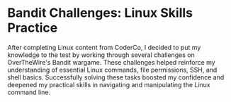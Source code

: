 # Bandit Challenges: Linux Skills Practice

After completing Linux content from CoderCo, I decided to put my knowledge to the test by working through several challenges on OverTheWire's Bandit wargame. These challenges helped reinforce my understanding of essential Linux commands, file permissions, SSH, and shell basics. Successfully solving these tasks boosted my confidence and deepened my practical skills in navigating and manipulating the Linux command line.


